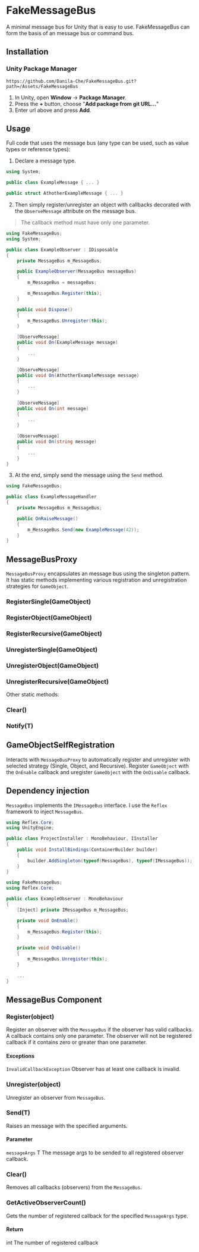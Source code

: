 # FakeMessageBus
A minimal message bus for Unity that is easy to use. FakeMessageBus can form the basis of an message bus or command bus.

## Installation

### Unity Package Manager
```
https://github.com/Danila-Che/FakeMessageBus.git?path=/Assets/FakeMessageBus
```

1. In Unity, open **Window** → **Package Manager**.
2. Press the **+** button, choose "**Add package from git URL...**"
3. Enter url above and press **Add**.

## Usage
Full code that uses the message bus (any type can be used, such as value types or reference types):

1. Declare a message type.

```csharp
using System;

public class ExampleMessage { ... }

public struct AthotherExampleMessage { ... }
```

2. Then simply register/unregister an object with callbacks decorated with the `ObserveMessage` attribute on the message bus.

> The callback method must have only one parameter.

```csharp
using FakeMessageBus;
using System;

public class ExampleObserver : IDisposable
{
    private MessageBus m_MessageBus;

    public ExampleObserver(MessageBus messageBus)
    {
        m_MessageBus = messageBus;

        m_MessageBus.Register(this);
    }

    public void Dispose()
    {
        m_MessageBus.Unregister(this);
    }

    [ObserveMessage]
    public void On(ExampleMessage message)
    {
        ...
    }

    [ObserveMessage]
    public void On(AthotherExampleMessage message)
    {
        ...
    }
    
    [ObserveMessage]
    public void On(int message)
    {
        ...
    }
    
    [ObserveMessage]
    public void On(string message)
    {
        ...
    }
}
```

3. At the end, simply send the message using the `Send` method.

```csharp
using FakeMessageBus;

public class ExampleMessageHandler
{
    private MessageBus m_MessageBus;

    public OnRaiseMessage()
    {
        m_MessageBus.Send(new ExampleMessage(42));
    }
}
```

## MessageBusProxy
`MessageBusProxy` encapsulates an message bus using the singleton pattern. It has static methods implementing various registration and unregistration strategies for `GameObject`.

### RegisterSingle(GameObject)
### RegisterObject(GameObject)
### RegisterRecursive(GameObject)

### UnregisterSingle(GameObject)
### UnregisterObject(GameObject)
### UnregisterRecursive(GameObject)

Other static methods:
### Clear()
### Notify<T>(T)

## GameObjectSelfRegistration
Interacts with `MessageBusProxy` to automatically register and unregister with selected strategy (Single, Object, and Recursive). Register `GameObject` with the `OnEnable` callback and uregister `GameObject` with the `OnDisable` callback.

## Dependency injection
`MessageBus` implements the `IMessageBus` interface. I use the `Reflex` framework to inject `MessageBus`.

```csharp
using Reflex.Core;
using UnityEngine;

public class ProjectInstaller : MonoBehaviour, IInstaller
{
    public void InstallBindings(ContainerBuilder builder)
    {
        builder.AddSingleton(typeof(MessageBus), typeof(IMessageBus));
    }
}
```

```csharp
using FakeMessageBus;
using Reflex.Core;

public class ExampleObserver : MonoBehaviour
{
    [Inject] private IMessageBus m_MessageBus;

    private void OnEnable()
    {
        m_MessageBus.Register(this);
    }

    private void OnDisable()
    {
        m_MessageBus.Unregister(this);
    }
    
    ...
}
```

## MessageBus Component
### Register(object)
Register an observer with the `MessageBus` if the observer has valid callbacks. A callback contains only one parameter. The observer will not be registered callback if it contains zero or greater than one parameter.
#### Exceptions
`InvalidCallbackException`
Observer has at least one callback is invalid.

### Unregister(object)
Unregister an observer from `MessageBus`.

### Send<T>(T)
Raises an message with the specified arguments.
#### Parameter
`messageArgs` T
The message args to be sended to all registered observer callback.

### Clear()
Removes all callbacks (observers) from the `MessageBus`.

### GetActiveObserverCount<T>()
Gets the number of registered callback for the specified `MessageArgs` type. 
#### Return
int
The number of registered callback
